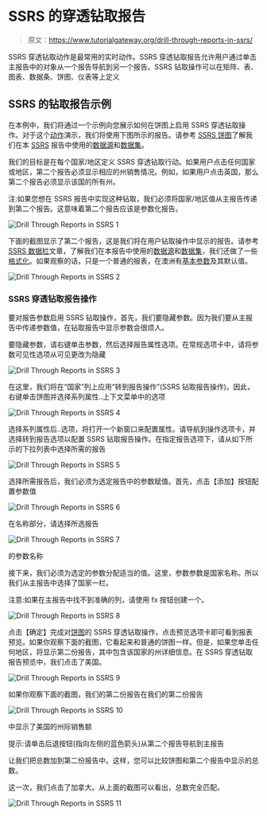 # SSRS 的穿透钻取报告

> 原文：<https://www.tutorialgateway.org/drill-through-reports-in-ssrs/>

SSRS 穿透钻取动作是最常用的实时动作。SSRS 穿透钻取报告允许用户通过单击主报告中的对象从一个报告导航到另一个报告。SSRS 钻取操作可以在矩阵、表、图表、数据条、饼图、仪表等上定义

## SSRS 的钻取报告示例

在本例中，我们将通过一个示例向您展示如何在饼图上启用 SSRS 穿透钻取操作。对于这个[动作](https://www.tutorialgateway.org/go-to-url-action-in-ssrs/)演示，我们将使用下图所示的报告。请参考 [SSRS 饼图](https://www.tutorialgateway.org/pie-chart-in-ssrs/)了解我们在本 [SSRS](https://www.tutorialgateway.org/ssrs/) 报告中使用的[数据源](https://www.tutorialgateway.org/ssrs-shared-data-source/)和[数据集](https://www.tutorialgateway.org/shared-dataset-in-ssrs/)。

我们的目标是在每个国家/地区定义 SSRS 穿透钻取行动。如果用户点击任何国家或地区，第二个报告必须显示相应的州销售情况。例如，如果用户点击英国，那么第二个报告必须显示该国的所有州。

注:如果您想在 SSRS 报告中实现这种钻取，我们必须将国家/地区值从主报告传递到第二个报告。这意味着第二个报告应该是参数化报告。

![Drill Through Reports in SSRS 1](img/7b9fd83b46166154d9cd960c60db0cc1.png)

下面的截图显示了第二个报告，这是我们将在用户钻取操作中显示的报告。请参考 [SSRS 数据栏](https://www.tutorialgateway.org/data-bars-in-ssrs/)文章，了解我们在本报告中使用的[数据源](https://www.tutorialgateway.org/ssrs-shared-data-source/)和[数据集](https://www.tutorialgateway.org/shared-dataset-in-ssrs/)，我们还做了一些[格式化](https://www.tutorialgateway.org/formatting-data-bars-in-ssrs/)。如果观察的话，只是一个普通的报表，在澳洲有[基本参数](https://www.tutorialgateway.org/ssrs-report-parameters/)及其默认值。

![Drill Through Reports in SSRS 2](img/d827c454c06edd7c4253414a850cea82.png)

### SSRS 穿透钻取报告操作

要对报告参数启用 SSRS 钻取操作，首先，我们要隐藏参数。因为我们要从主报告中传递参数值，在钻取报告中显示参数会很烦人。

要隐藏参数，请右键单击参数，然后选择报告属性选项。在常规选项卡中，请将参数可见性选项从可见更改为隐藏

![Drill Through Reports in SSRS 3](img/c85672c211be7cfff58b7fcad8025c44.png)

在这里，我们将在“国家”列上应用“转到报告操作”(SSRS 钻取报告操作)。因此，右键单击饼图并选择系列属性..上下文菜单中的选项

![Drill Through Reports in SSRS 4](img/c6dc2a533b27c237601fce2502a70eb2.png)

选择系列属性后..选项，将打开一个新窗口来配置属性。请导航到操作选项卡，并选择转到报告选项以配置 SSRS 钻取报告操作。在指定报告选项下，请从如下所示的下拉列表中选择所需的报告

![Drill Through Reports in SSRS 5](img/fce5c505b2f4816a12160c46da5d8349.png)

选择所需报告后，我们必须为选定报告中的参数赋值。首先，点击【添加】按钮配置参数值

![Drill Through Reports in SSRS 6](img/df70cac5c914a381404f31b01d489b30.png)

在名称部分，请选择所选报告

![Drill Through Reports in SSRS 7](img/65e46f36e6ebc2544923f7080a6d99f1.png)

的参数名称

接下来，我们必须为选定的参数分配适当的值。这里，参数参数是国家名称。所以我们从主报告中选择了国家一栏。

注意:如果在主报告中找不到准确的列，请使用 fx 按钮创建一个。

![Drill Through Reports in SSRS 8](img/c4ba57947235ca2688516aef20518926.png)

点击【确定】完成对[饼图](https://www.tutorialgateway.org/pie-chart-in-ssrs/)的 SSRS 穿透钻取操作，点击预览选项卡即可看到报表预览。如果你观察下面的截图，它看起来和普通的饼图一样。但是，如果您单击任何地区，将显示第二份报告，其中包含该国家的州详细信息。在 SSRS 穿透钻取报告预览中，我们点击了美国。

![Drill Through Reports in SSRS 9](img/7b9fd83b46166154d9cd960c60db0cc1.png)

如果你观察下面的截图，我们的第二份报告在我们的第二份报告

![Drill Through Reports in SSRS 10](img/de79bfb020cc76a163cf806531c6e97d.png)

中显示了美国的州际销售额

提示:请单击后退按钮(指向左侧的蓝色箭头)从第二个报告导航到主报告

让我们把总数加到第二份报告中。这样，您可以比较饼图和第二个报告中显示的总数。

这一次，我们点击了加拿大。从上面的截图可以看出，总数完全匹配。

![Drill Through Reports in SSRS 11](img/8a5861a2dc5b6bc2945cf7aa17a4449f.png)